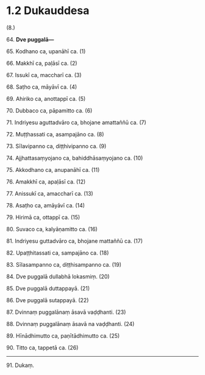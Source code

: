 

# 1.2 Dukauddesa



(8.)

64\. **Dve puggalā—**

65\. Kodhano ca, upanāhī ca. (1)

66\. Makkhī ca, paḷāsī ca. (2)

67\. Issukī ca, maccharī ca. (3)

68\. Saṭho ca, māyāvī ca. (4)

69\. Ahiriko ca, anottappī ca. (5)

70\. Dubbaco ca, pāpamitto ca. (6)

71\. Indriyesu aguttadvāro ca, bhojane amattaññū ca. (7)

72\. Muṭṭhassati ca, asampajāno ca. (8)

73\. Sīlavipanno ca, diṭṭhivipanno ca. (9)

74\. Ajjhattasaṃyojano ca, bahiddhāsaṃyojano ca. (10)

75\. Akkodhano ca, anupanāhī ca. (11)

76\. Amakkhī ca, apaḷāsī ca. (12)

77\. Anissukī ca, amaccharī ca. (13)

78\. Asaṭho ca, amāyāvī ca. (14)

79\. Hirimā ca, ottappī ca. (15)

80\. Suvaco ca, kalyāṇamitto ca. (16)

81\. Indriyesu guttadvāro ca, bhojane mattaññū ca. (17)

82\. Upaṭṭhitassati ca, sampajāno ca. (18)

83\. Sīlasampanno ca, diṭṭhisampanno ca. (19)

84\. Dve puggalā dullabhā lokasmiṃ. (20)

85\. Dve puggalā duttappayā. (21)

86\. Dve puggalā sutappayā. (22)

87\. Dvinnaṃ puggalānaṃ āsavā vaḍḍhanti. (23)

88\. Dvinnaṃ puggalānaṃ āsavā na vaḍḍhanti. (24)

89\. Hīnādhimutto ca, paṇītādhimutto ca. (25)

90\. Titto ca, tappetā ca. (26)

---

91\. Dukaṃ.





